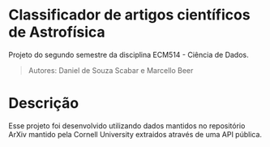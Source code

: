 # Classificador de artigos científicos de Astrofísica
Projeto do segundo semestre da disciplina ECM514 - Ciência de Dados.
> Autores: Daniel de Souza Scabar e Marcello Beer

# Descrição
Esse projeto foi desenvolvido utilizando dados mantidos no repositório ArXiv mantido pela Cornell University extraidos através de uma API pública.
